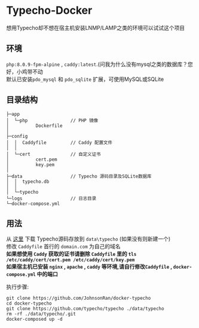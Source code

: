 # Typecho-Docker

想用Typecho却不想在宿主机安装LNMP/LAMP之类的环境可以试试这个项目

## 环境
`php:8.0.9-fpm-alpine` , `caddy:latest`.(问我为什么没有mysql之类的数据库？您好，小鸡带不动  
默认已安装`pdo_mysql` 和 `pdo_sqlite` 扩展，可使用MySQL或SQLite

## 目录结构
```
├─app
│  └─php                // PHP 镜像
│          Dockerfile
│
├─config
│  │  Caddyfile         // Caddy 配置文件
│  │
│  └─cert               // 自定义证书
│          cert.pem
│          key.pem
│
├─data                  // Typecho 源码目录及SQLite数据库
│  │  typecho.db
│  │
│  └─typecho
└─logs                  // 日志目录
└─docker-compose.yml
```

## 用法
从 [这里](https://github.com/typecho/typecho/archive/refs/heads/master.zip) 下载 Typecho源码存放到 `data\typecho` (如果没有则新建一个)  
修改 `Caddyfile` 首行的 `domain.com` 为自己的域名  
**如果想使用 `Caddy` 获取的证书请删除 `Caddyfile` 里的 `tls /etc/caddy/cert/cert.pem /etc/caddy/cert/key.pem`**  
**如果宿主机已安装 `nginx` , `apache` , `caddy` 等环境,请自行修改`Caddyfile` , `docker-compose.yml` 中的端口**  

执行步骤:
```
git clone https://github.com/JohnsonRan/docker-typecho
cd docker-typecho
git clone https://github.com/typecho/typecho ./data/typecho
rm -rf ./data/typecho/.git
docker-composed up -d

